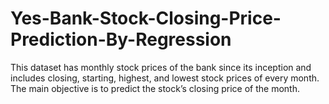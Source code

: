 # Yes-Bank-Stock-Closing-Price-Prediction-By-Regression
This dataset has monthly stock prices of the bank since its inception and includes closing, starting, highest, and lowest stock prices of every month. The main objective is to predict the stock’s closing price of the month.
